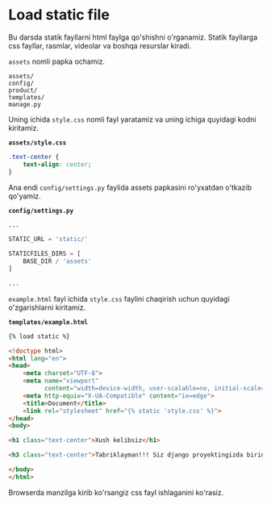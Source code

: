 # Load static file

Bu darsda statik fayllarni html faylga qo'shishni o'rganamiz. Statik fayllarga css fayllar, rasmlar, videolar va boshqa
resurslar kiradi.

`assets` nomli papka ochamiz.

```text {1}
assets/
config/
product/
templates/
manage.py
```

Uning ichida `style.css` nomli fayl yaratamiz va uning ichiga quyidagi kodni kiritamiz.

**`assets/style.css`**
```css
.text-center {
    text-align: center;
}
```

Ana endi `config/settings.py` faylida assets papkasini ro'yxatdan o'tkazib qo'yamiz.

**`config/settings.py`**
```python {5-7}
...

STATIC_URL = 'static/'

STATICFILES_DIRS = [
    BASE_DIR / 'assets'
]

...
```

`example.html` fayl ichida `style.css` faylini chaqirish uchun quyidagi o'zgarishlarni kiritamiz.

**`templates/example.html`**
```html {1,11,15,17}
{% load static %}

<!doctype html>
<html lang="en">
<head>
    <meta charset="UTF-8">
    <meta name="viewport"
          content="width=device-width, user-scalable=no, initial-scale=1.0, maximum-scale=1.0, minimum-scale=1.0">
    <meta http-equiv="X-UA-Compatible" content="ie=edge">
    <title>Document</title>
    <link rel="stylesheet" href="{% static 'style.css' %}">
</head>
<body>

<h1 class="text-center">Xush kelibsiz</h1>

<h3 class="text-center">Tabriklayman!!! Siz django proyektingizda birinchi html faylingizni render qildingiz.</h3>

</body>
</html>
```

Browserda manzilga kirib ko'rsangiz css fayl ishlaganini ko'rasiz.

